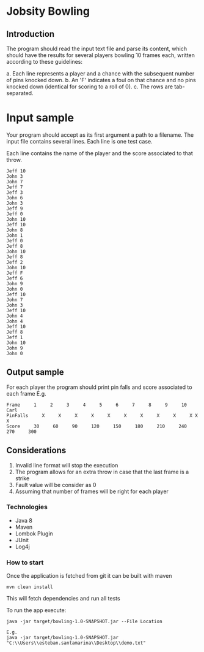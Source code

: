 # Jobsity Bowling

## Introduction

The program should read the input text file and parse its content, which should have the
results for several players bowling 10 frames each, written according to these guidelines:

a. Each line represents a player and a chance with the subsequent number of pins
knocked down.
b. An 'F' indicates a foul on that chance and no pins knocked down (identical for
scoring to a roll of 0).
c. The rows are tab-separated.

# Input sample

Your program should accept as its first argument a path to a filename. The input file contains several
lines. Each line is one test case.

Each line contains the name of the player and the score associated to that throw.

```
Jeff 10
John 3
John 7
Jeff 7
Jeff 3
John 6
John 3
Jeff 9
Jeff 0
John 10
Jeff 10
John 8
John 1
Jeff 0
Jeff 8
John 10
Jeff 8
Jeff 2
John 10
Jeff F
Jeff 6
John 9
John 0
Jeff 10
John 7
John 3
Jeff 10
John 4
John 4
Jeff 10
Jeff 8
Jeff 1
John 10
John 9
John 0
```
## Output sample

For each player the program should print pin falls and score associated to each frame
E.g.

```
Frame     1     2     3     4     5     6     7     8     9     10     
Carl
PinFalls     X     X     X     X     X     X     X     X     X     X X X     
Score     30     60     90     120     150     180     210     240     270     300
```

## Considerations

1. Invalid line format will stop the execution
2. The program allows for an extra throw in case that the last frame is a strike
3. Fault value will be consider as 0
4. Assuming that number of frames will be right for each player

### Technologies

- Java 8
- Maven
- Lombok Plugin
- JUnit
- Log4j

### How to start

Once the application is fetched from git it can be built with maven
~~~~
mvn clean install
~~~~
This will fetch dependencies and run all tests 

To run the app execute:
~~~~
java -jar target/bowling-1.0-SNAPSHOT.jar --File Location

E.g.
java -jar target/bowling-1.0-SNAPSHOT.jar "C:\\Users\\esteban.santamarina\\Desktop\\demo.txt"
~~~~
